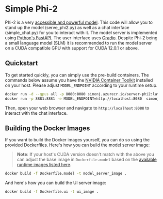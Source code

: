 # Simple Phi-2

Phi-2 is a very [accessible and powerful model](https://www.microsoft.com/en-us/research/blog/phi-2-the-surprising-power-of-small-language-models/). This code will allow you to stand up the model (serve_phi2.py) as well as a chat interface (simple_chat.py) for you to interact with it. The model server is implemented using [Python's FastAPI](https://fastapi.tiangolo.com/). The user interface uses [Gradio](https://www.gradio.app/docs/interface). Despite Phi-2 being a small language model (SLM) it is recommended to run the model server on a CUDA compatible GPU with support for CUDA 12.0.1 or above.


## Quickstart

To get started quickly, you can simply use the pre-build containers. The commands below assume you have
the [NVIDIA Container Toolkit](https://docs.nvidia.com/datacenter/cloud-native/container-toolkit/latest/install-guide.html) 
installed on your host. Please adjust `MODEL_ENDPOINT` according to your runtime setup.

```bash
docker run -d --gpus all -p 8080:8080 simonj.azurecr.io/server-phi2:latest
docker run -p 8881:8881 -e MODEL_ENDPOINT=http://localhost:8080  simonj.azurecr.io/phi2-ui:latest
```

Then, open your web browser and navigate to `http://localhost:8088` to interact with the chat interface.

## Building the Docker Images

If you want to build the Docker images yourself, you can do so using the provided Dockerfiles. Here's how you can build the model server image:

> **Note:** If your host's CUDA version doesn't match with the above you can adjust the base image in `Dockerfile.model` based
> on the [available runtime images listed here](https://hub.docker.com/r/nvidia/cuda/tags).

```bash
docker build -f Dockerfile.model -t model_server_image .
```

And here's how you can build the UI server image:

```bash
docker build -f Dockerfile.ui -t ui_image .
```